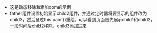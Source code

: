 - 这是动态移除和添加dom的示例
- father组件设置初始显示child2组件，并通过定时器将要显示的组件改为child3，然后通过this.paint()重绘，可以看到页面首先展示child1和child2，一段时间后child2移除，child3添加进来